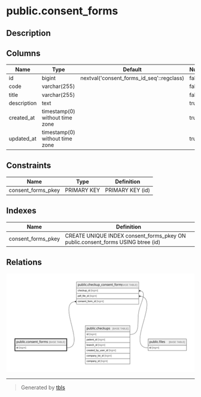 # public.consent_forms

## Description

## Columns

| Name        | Type                           | Default                                   | Nullable | Children                                                      |
| ----------- | ------------------------------ | ----------------------------------------- | -------- | ------------------------------------------------------------- |
| id          | bigint                         | nextval('consent_forms_id_seq'::regclass) | false    | [public.checkup_consent_form](public.checkup_consent_form.md) |
| code        | varchar(255)                   |                                           | false    |                                                               |
| title       | varchar(255)                   |                                           | false    |                                                               |
| description | text                           |                                           | true     |                                                               |
| created_at  | timestamp(0) without time zone |                                           | true     |                                                               |
| updated_at  | timestamp(0) without time zone |                                           | true     |                                                               |

## Constraints

| Name               | Type        | Definition       |
| ------------------ | ----------- | ---------------- |
| consent_forms_pkey | PRIMARY KEY | PRIMARY KEY (id) |

## Indexes

| Name               | Definition                                                                      |
| ------------------ | ------------------------------------------------------------------------------- |
| consent_forms_pkey | CREATE UNIQUE INDEX consent_forms_pkey ON public.consent_forms USING btree (id) |

## Relations

![er](public.consent_forms.svg)

---

> Generated by [tbls](https://github.com/k1LoW/tbls)
